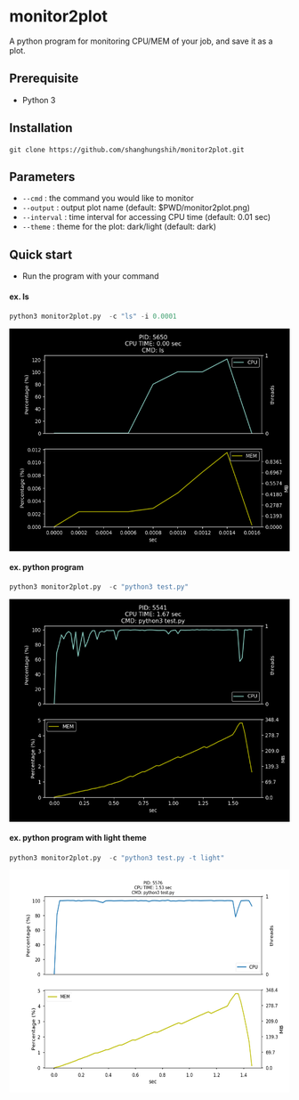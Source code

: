 # monitor2plot
A python program for monitoring CPU/MEM of your job, and save it as a plot.

## Prerequisite
* Python 3

## Installation
``` shell
git clone https://github.com/shanghungshih/monitor2plot.git
```

## Parameters
- `--cmd` : the command you would like to monitor
- `--output` : output plot name (default: $PWD/monitor2plot.png)
- `--interval` :  time interval for accessing CPU time (default: 0.01 sec)
- `--theme` : theme for the plot: dark/light (default: dark)

## Quick start
- Run the program with your command
#### ex. ls
```python
python3 monitor2plot.py  -c "ls" -i 0.0001
```
<img align="center" src="img/monitor2plot_ls.png" height="400">


#### ex. python program
```python
python3 monitor2plot.py  -c "python3 test.py"
```
<img align="center" src="img/monitor2plot_dark.png" height="400">

#### ex. python program with light theme
```python
python3 monitor2plot.py  -c "python3 test.py -t light"
```
<img align="center" src="img/monitor2plot_light.png" height="400">